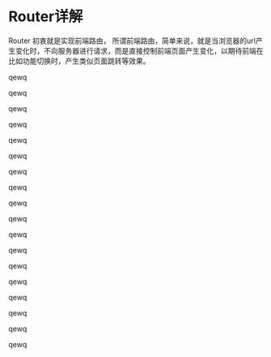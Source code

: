 # Router详解

Router 初衷就是实现前端路由， 所谓前端路由，简单来说，就是当浏览器的url产生变化时，不向服务器进行请求，而是直接控制前端页面产生变化，以期待前端在比如功能切换时，产生类似页面跳转等效果。

qewq

qewq

qewq

qewq

qewq

qewq

qewq

qewq

qewq

qewq

qewq

qewq

qewq

qewq

qewq

qewq

qewq

qewq

